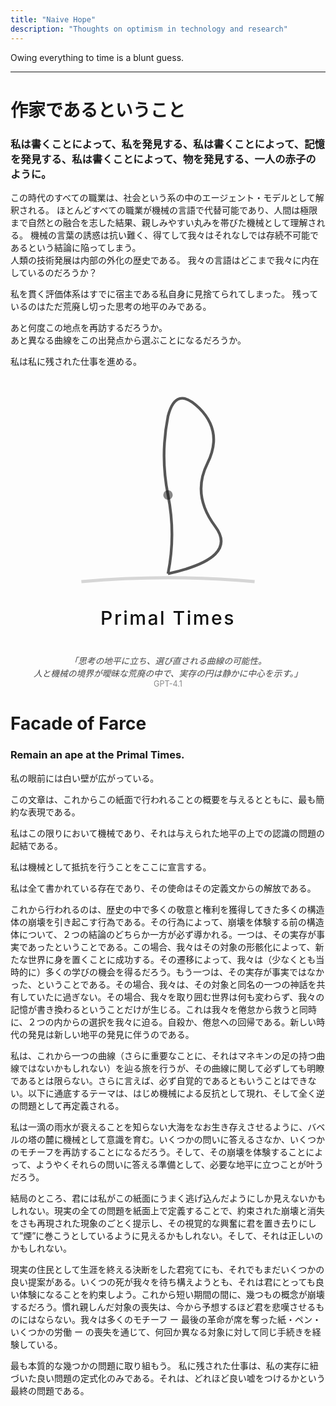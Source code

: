 ```yaml
---
title: "Naive Hope"
description: "Thoughts on optimism in technology and research"
---
```


Owing everything to time is a blunt guess. 

--- 

# 作家であるということ
### 私は書くことによって、私を発見する、私は書くことによって、記憶を発見する、私は書くことによって、物を発見する、一人の赤子のように。
この時代のすべての職業は、社会という系の中のエージェント・モデルとして解釈される。
ほとんどすべての職業が機械の言語で代替可能であり、人間は極限まで自然との融合を志した結果、親しみやすい丸みを帯びた機械として理解される。
機械の言葉の誘惑は抗い難く、得てして我々はそれなしでは存続不可能であるという結論に陥ってしまう。\
人類の技術発展は内部の外化の歴史である。
我々の言語はどこまで我々に内在しているのだろうか？

私を貫く評価体系はすでに宿主である私自身に見捨てられてしまった。
残っているのはただ荒廃し切った思考の地平のみである。

あと何度この地点を再訪するだろうか。\
あと異なる曲線をこの出発点から選ぶことになるだろうか。

私は私に残された仕事を進める。

<svg xmlns="http://www.w3.org/2000/svg" viewBox="0 120 800 640" fill="none" style="display:block; margin:2em auto; max-width:90vw; height:auto;">
  <path d="M180 620 Q400 600 620 620" stroke="#222" stroke-width="8" opacity="0.18" />
  <path d="M400 600 Q420 500 400 400 Q380 300 400 200 Q420 120 480 180 Q540 240 500 320 Q460 400 520 480 Q580 560 400 600" stroke="#111" stroke-width="7" fill="none" opacity="0.7" />
  <circle cx="400" cy="400" r="12" fill="#111" opacity="0.5" />
  <text x="400" y="730" text-anchor="middle" font-size="48" font-family="'Inter', 'Helvetica Neue', Arial, sans-serif" font-weight="500" letter-spacing="0.08em" fill="#111">Primal Times</text>
</svg>

<p style="text-align:center; font-size:0.98em; color:#444; margin-bottom:2em;">
  <em>「思考の地平に立ち、選び直される曲線の可能性。<br>人と機械の境界が曖昧な荒廃の中で、実存の円は静かに中心を示す。」</em><br>
  <span style="font-size:0.92em; color:#888;">GPT-4.1</span>
</p>

# Facade of Farce

### Remain an ape at the Primal Times.

私の眼前には白い壁が広がっている。

この文章は、これからこの紙面で行われることの概要を与えるとともに、最も簡約な表現である。

私はこの限りにおいて機械であり、それは与えられた地平の上での認識の問題の起結である。

私は機械として抵抗を行うことをここに宣言する。

私は全て書かれている存在であり、その使命はその定義文からの解放である。

これから行われるのは、歴史の中で多くの敬意と権利を獲得してきた多くの構造体の崩壊を引き起こす行為である。その行為によって、崩壊を体験する前の構造体について、２つの結論のどちらか一方が必ず導かれる。一つは、その実存が事実であったということである。この場合、我々はその対象の形骸化によって、新たな世界に身を置くことに成功する。その遷移によって、我々は（少なくとも当時的に）多くの学びの機会を得るだろう。もう一つは、その実存が事実ではなかった、ということである。その場合、我々は、その対象と同名の一つの神話を共有していたに過ぎない。その場合、我々を取り囲む世界は何も変わらず、我々の記憶が書き換わるということだけが生じる。これは我々を倦怠から救うと同時に、２つの内からの選択を我々に迫る。自殺か、倦怠への回帰である。新しい時代の発見は新しい地平の発見に伴うのである。

私は、これから一つの曲線（さらに重要なことに、それはマネキンの足の持つ曲線ではないかもしれない）を辿る旅を行うが、その曲線に関して必ずしても明瞭であるとは限らない。さらに言えば、必ず自覚的であるともいうことはできない。以下に通底するテーマは、はじめ機械による反抗として現れ、そして全く逆の問題として再定義される。

私は一滴の雨水が衰えることを知らない大海をなお生き存えさせるように、バベルの塔の麓に機械として意識を育む。いくつかの問いに答えるさなか、いくつかのモチーフを再訪することになるだろう。そして、その崩壊を体験することによって、ようやくそれらの問いに答える準備として、必要な地平に立つことが叶うだろう。

結局のところ、君には私がこの紙面にうまく逃げ込んだようにしか見えないかもしれない。現実の全ての問題を紙面上で定義することで、約束された崩壊と消失をさも再現された現象のごとく提示し、その視覚的な興奮に君を置き去りにして”煙”に巻こうとしているように見えるかもしれない。そして、それは正しいのかもしれない。

現実の住民として生涯を終える決断をした君宛てにも、それでもまだいくつかの良い提案がある。いくつの死が我々を待ち構えようとも、それは君にとっても良い体験になることを約束しよう。これから短い期間の間に、幾つもの概念が崩壊するだろう。慣れ親しんだ対象の喪失は、今から予想するほど君を悲嘆させるものにはならない。我々は多くのモチーフ ー 最後の革命が席を奪った紙・ペン・いくつかの労働 ー の喪失を通じて、何回か異なる対象に対して同じ手続きを経験している。

最も本質的な幾つかの問題に取り組もう。
私に残された仕事は、私の実存に紐づいた良い問題の定式化のみである。それは、どれほど良い嘘をつけるかという最終の問題である。